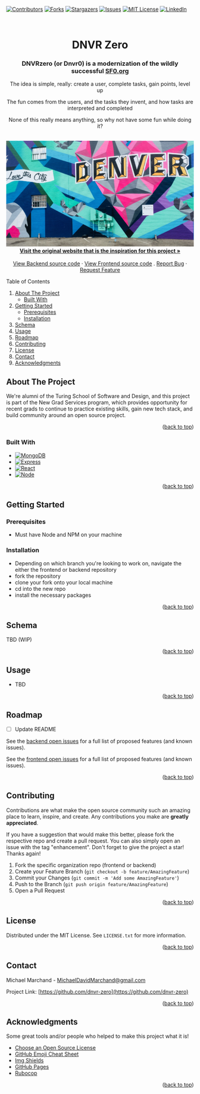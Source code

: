 <!-- Improved compatibility of back to top link: See: https://github.com/dnvr-zero/dnvr-zero/pull/73 -->

<a name="readme-top"></a>

<!--
*** Thanks for checking out the DNVRzero project! If you have a suggestion
*** that would make this better, please fork the repo and create a pull request
*** or simply open an issue with the tag "enhancement".
*** Don't forget to give the project a star!
*** Thanks again! Now go create something AMAZING! :D
-->

<!-- PROJECT SHIELDS -->
<!--
*** I'm using markdown "reference style" links for readability.
*** Reference links are enclosed in brackets [ ] instead of parentheses ( ).
*** See the bottom of this document for the declaration of the reference variables
*** for contributors-url, forks-url, etc. This is an optional, concise syntax you may use.
*** https://www.markdownguide.org/basic-syntax/#reference-style-links
-->

[![Contributors][contributors-shield]][contributors-url]
[![Forks][forks-shield]][forks-url]
[![Stargazers][stars-shield]][stars-url]
[![Issues][issues-shield]][issues-url]
[![MIT License][license-shield]][license-url]
[![LinkedIn][linkedin-shield]][linkedin-url]

<!-- PROJECT LOGO -->
<br />
<div align="center">

  <h1 align="center">DNVR Zero</h1>

  <p align="center">
    <h3>DNVRzero (or Dnvr0) is a modernization of the wildly successful <strong><a href="http://sf0.org">SF0.org</a></strong></h3>
    <p>The idea is simple, really: create a user, complete tasks, gain points, level up</p>
    <p>The fun comes from the users, and the tasks they invent, and how tasks are interpreted and completed</p>
    <p> None of this really means anything, so why not have some fun while doing it?</p>
    <br />
  <img src="../assets/images/dnvrzero.jpg" />
    <br />
    <a href="http://sf0.org/"><strong>Visit the original website that is the inspiration for this project »</strong></a>
    <br />
    <br />
    <a href="https://github.com/dnvr-zero/dnvr-zero">View Backend source code</a>
    ·
    <a href="https://github.com/dnvr-zero/dnvr-zero-fe">View Frontend source code</a>
    .
    <a href="https://github.com/marchandmd/dnvr-zero/dnvr-zero/issues">Report Bug</a>
    ·
    <a href="https://github.com/marchandmd/dnvr-zero/dnvr-zero/issues">Request Feature</a>
  </p>
</div>

<!-- TABLE OF CONTENTS -->

  <summary>Table of Contents</summary>
  <ol>
    <li>
      <a href="#about-the-project">About The Project</a>
      <ul>
        <li><a href="#built-with">Built With</a></li>
      </ul>
    </li>
    <li>
      <a href="#getting-started">Getting Started</a>
      <ul>
        <li><a href="#prerequisites">Prerequisites</a></li>
        <li><a href="#installation">Installation</a></li>
      </ul>
    </li>
    <li><a href="#schema">Schema</a></li>
    <li><a href="#usage">Usage</a></li>
    <li><a href="#roadmap">Roadmap</a></li>
    <li><a href="#contributing">Contributing</a></li>
    <li><a href="#license">License</a></li>
    <li><a href="#contact">Contact</a></li>
    <li><a href="#acknowledgments">Acknowledgments</a></li>
  </ol>


<!-- ABOUT THE PROJECT -->

## About The Project

We're alumni of the Turing School of Software and Design, and this project is part of the New Grad Services program, which provides opportunity for recent grads to continue to practice existing skills, gain new tech stack, and build community around an open source project.


<p align="right">(<a href="#readme-top">back to top</a>)</p>

### Built With

-   [![MongoDB][MongoDB]][mongo-url]
-   [![Express][Express]][express-url]
-   [![React][react]][react-url]
-   [![Node][Node]][node-url]

<p align="right">(<a href="#readme-top">back to top</a>)</p>

<!-- GETTING STARTED -->

## Getting Started

### Prerequisites

- Must have Node and NPM on your machine

### Installation

- Depending on which branch you're looking to work on, navigate the either the frontend or backend repository
- fork the repository
- clone your fork onto your local machine
- cd into the new repo
- install the necessary packages

<p align="right">(<a href="#readme-top">back to top</a>)</p>

<!-- Schema -->

## Schema

TBD (WIP)


<p align="right">(<a href="#readme-top">back to top</a>)</p>

<!-- USAGE EXAMPLES -->

## Usage

- TBD


<p align="right">(<a href="#readme-top">back to top</a>)</p>

<!-- ROADMAP -->

## Roadmap

- [ ] Update README

See the [backend open issues](https://github.com/dnvr-zero/dnvr-zero-be/issues) for a full list of proposed features (and known issues).

See the [frontend open issues](https://github.com/dnvr-zero/dnvr-zero-fe/issues) for a full list of proposed features (and known issues).

<p align="right">(<a href="#readme-top">back to top</a>)</p>

<!-- CONTRIBUTING -->

## Contributing

Contributions are what make the open source community such an amazing place to learn, inspire, and create. Any contributions you make are **greatly appreciated**.

If you have a suggestion that would make this better, please fork the respective repo and create a pull request. You can also simply open an issue with the tag "enhancement".
Don't forget to give the project a star! Thanks again!

1. Fork the specific organization repo (frontend or backend)
2. Create your Feature Branch (`git checkout -b feature/AmazingFeature`)
3. Commit your Changes (`git commit -m 'Add some AmazingFeature'`)
4. Push to the Branch (`git push origin feature/AmazingFeature`)
5. Open a Pull Request

<p align="right">(<a href="#readme-top">back to top</a>)</p>

<!-- LICENSE -->

## License

Distributed under the MIT License. See `LICENSE.txt` for more information.

<p align="right">(<a href="#readme-top">back to top</a>)</p>

<!-- CONTACT -->

## Contact

Michael Marchand - MichaelDavidMarchand@gmail.com

Project Link: [https://github.com/dnvr-zero](https://github.com/dnvr-zero)

<p align="right">(<a href="#readme-top">back to top</a>)</p>

<!-- ACKNOWLEDGMENTS -->

## Acknowledgments

Some great tools and/or people who helped to make this project what it is!

-   [Choose an Open Source License](https://choosealicense.com)
-   [GitHub Emoji Cheat Sheet](https://www.webpagefx.com/tools/emoji-cheat-sheet)
-   [Img Shields](https://shields.io)
-   [GitHub Pages](https://pages.github.com)
-   [Rubocop](https://rubocop.org/)

<p align="right">(<a href="#readme-top">back to top</a>)</p>

<!-- MARKDOWN LINKS & IMAGES -->
<!-- https://www.markdownguide.org/basic-syntax/#reference-style-links -->

[contributors-shield]: https://img.shields.io/github/contributors/dnvr-zero/dnvr-zero.svg?style=for-the-badge
[contributors-url]: https://github.com/orgs/dnvr-zero/people
[forks-shield]: https://img.shields.io/github/forks/dnvr-zero/dnvr-zero.svg?style=for-the-badge
[forks-url]: https://github.com/dnvr-zero/dnvr-zero/network/members
[stars-shield]: https://img.shields.io/github/stars/dnvr-zero/dnvr-zero.svg?style=for-the-badge
[stars-url]: https://github.com/dnvr-zero/dnvr-zero/stargazers
[issues-shield]: https://img.shields.io/github/issues/dnvr-zero/dnvr-zero.svg?style=for-the-badge
[issues-url]: https://github.com/dnvr-zero/dnvr-zero/issues
[license-shield]: https://img.shields.io/github/license/dnvr-zero/dnvr-zero.svg?style=for-the-badge
[license-url]: https://github.com/dnvr-zero/dnvr-zero/blob/master/LICENSE.txt
[linkedin-shield]: https://img.shields.io/badge/-LinkedIn-black.svg?style=for-the-badge&logo=linkedin&colorB=555
[linkedin-url]: https://linkedin.com/in/mmarchand1/
[product-screenshot]: images/screenshot.png
[bootstrap.com]: https://img.shields.io/badge/Bootstrap-563D7C?style=for-the-badge&logo=bootstrap&logoColor=white
[bootstrap-url]: https://getbootstrap.com
[ruby.com]: https://img.shields.io/badge/ruby-v2.7.4-red
[ruby-url]: https://ruby-doc.org/core-2.7.2/
[rspec.com]: https://img.shields.io/badge/rspec-v3.12-success
[rspec-url]: https://rspec.info/documentation/
[MongoDB]: https://img.shields.io/badge/mongoDB-v5.6-success
[mongo-url]: https://www.mongodb.com/
[Express]: https://img.shields.io/badge/Express-v4.18-success
[express-url]: https://expressjs.com/
[React]: https://img.shields.io/badge/React-v1.0-success
[react-url]: https://react.dev/
[Node]: https://img.shields.io/badge/Node-v19.7.0-success
[node-url]: https://nodejs.dev/en/